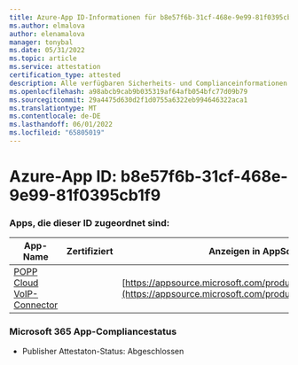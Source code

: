 ```yaml
---
title: Azure-App ID-Informationen für b8e57f6b-31cf-468e-9e99-81f0395cb1f9
ms.author: elmalova
author: elenamalova
manager: tonybal
ms.date: 05/31/2022
ms.topic: article
ms.service: attestation
certification_type: attested
description: Alle verfügbaren Sicherheits- und Complianceinformationen für b8e57f6b-31cf-468e-9e99-81f0395cb1f9.
ms.openlocfilehash: a98abcb9cab9b035319af64afb054bfc77d09b79
ms.sourcegitcommit: 29a4475d630d2f1d0755a6322eb994646322aca1
ms.translationtype: MT
ms.contentlocale: de-DE
ms.lasthandoff: 06/01/2022
ms.locfileid: "65805019"
---
```

# <a name="azure-app-id-b8e57f6b-31cf-468e-9e99-81f0395cb1f9"></a>Azure-App ID: b8e57f6b-31cf-468e-9e99-81f0395cb1f9


### <a name="apps-associated-with-this-id"></a>Apps, die dieser ID zugeordnet sind:
| **App-Name** | **Zertifiziert** | **Anzeigen in AppSource** |
|--------------|---------------|-----------------------|
| [POPP Cloud VoIP-Connector](../forward/WA200003306.md) |  | [https://appsource.microsoft.com/product/office/WA200003306](https://appsource.microsoft.com/product/office/WA200003306) |

### <a name="microsoft-365-app-compliance-status"></a>Microsoft 365 App-Compliancestatus
- Publisher Attestaton-Status: Abgeschlossen
